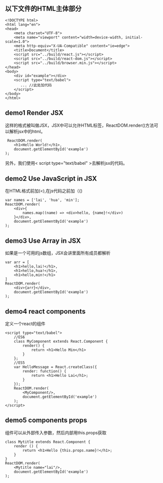## 以下文件的HTML主体部分
```
<!DOCTYPE html>
<html lang="en">
<head>
    <meta charset="UTF-8">
    <meta name="viewport" content="width=device-width, initial-scale=1.0">
    <meta http-equiv="X-UA-Compatible" content="ie=edge">
    <title>Document</title>
    <script src="../build/react.js"></script>
    <script src="../build/react-dom.js"></script>
    <script src="../build/browser.min.js"></script>
</head>
<body>
    <div id="example"></div>
    <script type="text/babel">
       ... //此处加代码
    </script>
</body>
</html>
```

## demo1 Render JSX
这样的格式被叫做JSX，JSX中可以允许HTML标签，ReactDOM.render()方法可以解析jsx中的html。
```
 ReactDOM.render(
    <h1>Hello World!</h1>,
    document.getElementById('example')
);
```
另外，我们使用< script type="text/babel" >去解析jsx的代码。

## demo2 Use JavaScript in JSX
在HTML格式前加(<),在js代码之前加（{)
```
var names = ['lai', 'hua', 'min'];
ReactDOM.render(
    <div>{
        names.map((name) => <div>hello, {name}!</div>)
    }</div>,
    document.getElementById('example')
);
```
## demo3 Use Array in JSX
如果是一个可用的js数组，JSX会讲里面所有成员都解析
```
var arr = [
    <h1>hello,lai!</h1>,
    <h1>hello,hua!</h1>,
    <h1>hello,min!</h1>
]
ReactDOM.render(
    <div>{arr}</div>,
    document.getElementById('example')
);
```
## demo4 react components
定义一个react的组件
```
<script type="text/babel">
    //ES6
    class MyComponent extends React.Component {
        render() {
            return <h1>Hello Min</h1>
        }
    };
    //ES5
    var HelloMessage = React.createClass({
        render: function() {
            return <h1>Hello Lai</h1>;
        }
    });
    ReactDOM.render(
        <MyComponent/>,
        document.getElementById('example')
    );
</script>
```
## demo5 components props
组件可以从外部传入参数，然后内部用this.props获取
```
class Mytitle extends React.Component {
    render () {
        return <h1>Hello {this.props.name}!</h1>;           
    }
}
ReactDOM.render(
    <Mytitle name="lai"/>,
    document.getElementById('example')
);
```
